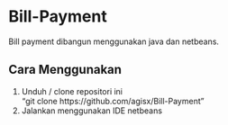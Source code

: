 # Bill-Payment
Bill payment dibangun menggunakan java dan netbeans. 

## Cara Menggunakan
<ol>
  <li>Unduh / clone repositori ini</li>
  <q>git clone https://github.com/agisx/Bill-Payment</q>
  <li>Jalankan menggunakan IDE netbeans</li>
</ol>

